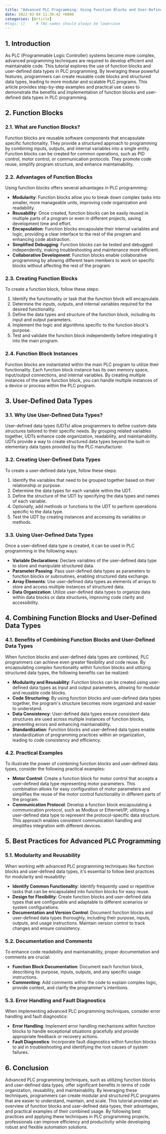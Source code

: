 ```yaml
---
title: "Advanced PLC Programming: Using Function Blocks and User-Defined Data Types"
date: 2022-03-04 11:39:42 +0000
categories: [Article]
#tags: []     # TAG names should always be lowercase
---
```



## 1. Introduction

As PLC (Programmable Logic Controller) systems become more complex, advanced programming techniques are required to develop efficient and maintainable code. This tutorial explores the use of function blocks and user-defined data types in PLC programming. By leveraging these powerful features, programmers can create reusable code blocks and structured data types, leading to more modular and scalable PLC programs. This article provides step-by-step examples and practical use cases to demonstrate the benefits and implementation of function blocks and user-defined data types in PLC programming.

## 2. Function Blocks

### 2.1. What are Function Blocks?

Function blocks are reusable software components that encapsulate specific functionality. They provide a structured approach to programming by combining inputs, outputs, and internal variables into a single entity. Function blocks can be created for common operations, such as PID control, motor control, or communication protocols. They promote code reuse, simplify program structure, and enhance maintainability.

### 2.2. Advantages of Function Blocks

Using function blocks offers several advantages in PLC programming:

- **Modularity**: Function blocks allow you to break down complex tasks into smaller, more manageable units, improving code organization and readability.
- **Reusability**: Once created, function blocks can be easily reused in multiple parts of a program or even in different projects, saving development time and effort.
- **Encapsulation**: Function blocks encapsulate their internal variables and logic, providing a clear interface to the rest of the program and enhancing code abstraction.
- **Simplified Debugging**: Function blocks can be tested and debugged independently, making troubleshooting and maintenance more efficient.
- **Collaborative Development**: Function blocks enable collaborative programming by allowing different team members to work on specific blocks without affecting the rest of the program.

### 2.3. Creating Function Blocks

To create a function block, follow these steps:

1. Identify the functionality or task that the function block will encapsulate.
1. Determine the inputs, outputs, and internal variables required for the desired functionality.
1. Define the data types and structure of the function block, including its input and output parameters.
1. Implement the logic and algorithms specific to the function block's purpose.
1. Test and validate the function block independently before integrating it into the main program.

### 2.4. Function Block Instances

Function blocks are instantiated within the main PLC program to utilize their functionality. Each function block instance has its own memory space, input/output connections, and internal variables. By creating multiple instances of the same function block, you can handle multiple instances of a device or process within the PLC program.

## 3. User-Defined Data Types

### 3.1. Why Use User-Defined Data Types?

User-defined data types (UDTs) allow programmers to define custom data structures tailored to their specific needs. By grouping related variables together, UDTs enhance code organization, readability, and maintainability. UDTs provide a way to create structured data types beyond the built-in elementary data types provided by the PLC manufacturer.

### 3.2. Creating User-Defined Data Types

To create a user-defined data type, follow these steps:

1. Identify the variables that need to be grouped together based on their relationship or purpose.
1. Determine the data types for each variable within the UDT.
1. Define the structure of the UDT by specifying the data types and names of each variable.
1. Optionally, add methods or functions to the UDT to perform operations specific to the data type.
1. Test the UDT by creating instances and accessing its variables or methods.

### 3.3. Using User-Defined Data Types

Once a user-defined data type is created, it can be used in PLC programming in the following ways:

- **Variable Declarations**: Declare variables of the user-defined data type to store and manipulate structured data.
- **Parameter Passing**: Pass user-defined data types as parameters to function blocks or subroutines, enabling structured data exchange.
- **Array Elements**: Use user-defined data types as elements of arrays to store and access multiple instances of structured data.
- **Data Organization**: Utilize user-defined data types to organize data within data blocks or data structures, improving code clarity and accessibility.

## 4. Combining Function Blocks and User-Defined Data Types

### 4.1. Benefits of Combining Function Blocks and User-Defined Data Types

When function blocks and user-defined data types are combined, PLC programmers can achieve even greater flexibility and code reuse. By encapsulating complex functionality within function blocks and utilizing structured data types, the following benefits can be realized:

- **Modularity and Reusability**: Function blocks can be created using user-defined data types as input and output parameters, allowing for modular and reusable code blocks.
- **Code Structuring**: By using function blocks and user-defined data types together, the program's structure becomes more organized and easier to understand.
- **Data Consistency**: User-defined data types ensure consistent data structures are used across multiple instances of function blocks, preventing errors and enhancing maintainability.
- **Standardization**: Function blocks and user-defined data types enable standardization of programming practices within an organization, leading to code consistency and efficiency.

### 4.2. Practical Examples

To illustrate the power of combining function blocks and user-defined data types, consider the following practical examples:

- **Motor Control**: Create a function block for motor control that accepts a user-defined data type representing motor parameters. This combination allows for easy configuration of motor parameters and simplifies the reuse of the motor control functionality in different parts of the program.
- **Communication Protocol**: Develop a function block encapsulating a communication protocol, such as Modbus or Ethernet/IP, utilizing a user-defined data type to represent the protocol-specific data structure. This approach enables consistent communication handling and simplifies integration with different devices.

## 5. Best Practices for Advanced PLC Programming

### 5.1. Modularity and Reusability

When working with advanced PLC programming techniques like function blocks and user-defined data types, it's essential to follow best practices for modularity and reusability:

- **Identify Common Functionality**: Identify frequently used or repetitive tasks that can be encapsulated into function blocks for easy reuse.
- **Design for Flexibility**: Create function blocks and user-defined data types that are configurable and adaptable to different scenarios or system configurations.
- **Documentation and Version Control**: Document function blocks and user-defined data types thoroughly, including their purpose, inputs, outputs, and usage instructions. Maintain version control to track changes and ensure consistency.

### 5.2. Documentation and Comments

To enhance code readability and maintainability, proper documentation and comments are crucial:

- **Function Block Documentation**: Document each function block, describing its purpose, inputs, outputs, and any specific usage instructions.
- **Commenting**: Add comments within the code to explain complex logic, provide context, and clarify the programmer's intentions.

### 5.3. Error Handling and Fault Diagnostics

When implementing advanced PLC programming techniques, consider error handling and fault diagnostics:

- **Error Handling**: Implement error handling mechanisms within function blocks to handle exceptional situations gracefully and provide appropriate feedback or recovery actions.
- **Fault Diagnostics**: Incorporate fault diagnostics within function blocks to aid in troubleshooting and identifying the root causes of system failures.

## 6. Conclusion

Advanced PLC programming techniques, such as utilizing function blocks and user-defined data types, offer significant benefits in terms of code organization, reusability, and maintainability. By leveraging these techniques, programmers can create modular and structured PLC programs that are easier to understand, maintain, and scale. This tutorial provided an overview of function blocks and user-defined data types, their advantages, and practical examples of their combined usage. By following best practices and applying these techniques in PLC programming projects, professionals can improve efficiency and productivity while developing robust and flexible automation solutions.